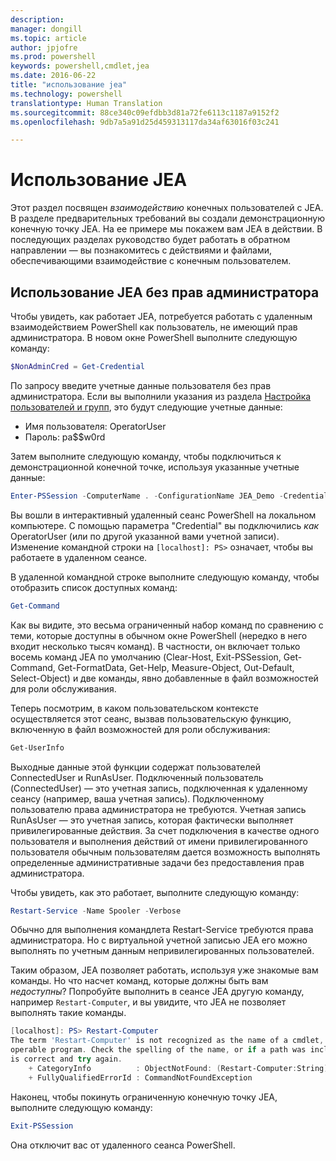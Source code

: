 ```yaml
---
description: 
manager: dongill
ms.topic: article
author: jpjofre
ms.prod: powershell
keywords: powershell,cmdlet,jea
ms.date: 2016-06-22
title: "использование jea"
ms.technology: powershell
translationtype: Human Translation
ms.sourcegitcommit: 88ce340c09efdbb3d81a72fe6113c1187a9152f2
ms.openlocfilehash: 9db7a5a91d25d459313117da34af63016f03c241

---
```


# Использование JEA
Этот раздел посвящен *взаимодействию* конечных пользователей с JEA.
В разделе предварительных требований вы создали демонстрационную конечную точку JEA.
На ее примере мы покажем вам JEA в действии.
В последующих разделах руководство будет работать в обратном направлении — вы познакомитесь с действиями и файлами, обеспечивающими взаимодействие с конечным пользователем.

## Использование JEA без прав администратора
Чтобы увидеть, как работает JEA, потребуется работать с удаленным взаимодействием PowerShell как пользователь, не имеющий прав администратора.
В новом окне PowerShell выполните следующую команду:   

```PowerShell
$NonAdminCred = Get-Credential
```

По запросу введите учетные данные пользователя без прав администратора.
Если вы выполнили указания из раздела [Настройка пользователей и групп](creating-a-domain-controller.md#set-up-users-and-groups), это будут следующие учетные данные:
-   Имя пользователя: OperatorUser
-   Пароль: pa$$w0rd

Затем выполните следующую команду, чтобы подключиться к демонстрационной конечной точке, используя указанные учетные данные:

```PowerShell
Enter-PSSession -ComputerName . -ConfigurationName JEA_Demo -Credential $NonAdminCred
```

Вы вошли в интерактивный удаленный сеанс PowerShell на локальном компьютере.
С помощью параметра "Credential" вы подключились *как* OperatorUser (или по другой указанной вами учетной записи).
Изменение командной строки на `[localhost]: PS>` означает, чтобы вы работаете в удаленном сеансе.  

В удаленной командной строке выполните следующую команду, чтобы отобразить список доступных команд:

```PowerShell
Get-Command
```

Как вы видите, это весьма ограниченный набор команд по сравнению с теми, которые доступны в обычном окне PowerShell (нередко в него входит несколько тысяч команд).
В частности, он включает только восемь команд JEA по умолчанию (Clear-Host, Exit-PSSession, Get-Command, Get-FormatData, Get-Help, Measure-Object, Out-Default, Select-Object) и две команды, явно добавленные в файл возможностей для роли обслуживания.

Теперь посмотрим, в каком пользовательском контексте осуществляется этот сеанс, вызвав пользовательскую функцию, включенную в файл возможностей для роли обслуживания:

```PowerShell
Get-UserInfo
```

Выходные данные этой функции содержат пользователей ConnectedUser и RunAsUser.
Подключенный пользователь (ConnectedUser) — это учетная запись, подключенная к удаленному сеансу (например, ваша учетная запись).
Подключенному пользователю права администратора не требуются.
Учетная запись RunAsUser — это учетная запись, которая фактически выполняет привилегированные действия.
За счет подключения в качестве одного пользователя и выполнения действий от имени привилегированного пользователя обычным пользователям дается возможность выполнять определенные административные задачи без предоставления прав администратора.

Чтобы увидеть, как это работает, выполните следующую команду:

```PowerShell
Restart-Service -Name Spooler -Verbose
```

Обычно для выполнения командлета Restart-Service требуются права администратора.
Но с виртуальной учетной записью JEA его можно выполнять по учетным данным непривилегированных пользователей.

Таким образом, JEA позволяет работать, используя уже знакомые вам команды.
Но что насчет команд, которые должны быть вам *недоступны*?
Попробуйте выполнить в сеансе JEA другую команду, например `Restart-Computer`, и вы увидите, что JEA не позволяет выполнять такие команды.

```PowerShell
[localhost]: PS> Restart-Computer
The term 'Restart-Computer' is not recognized as the name of a cmdlet, function, script file, or
operable program. Check the spelling of the name, or if a path was included, verify that the path
is correct and try again.
    + CategoryInfo          : ObjectNotFound: (Restart-Computer:String) [], CommandNotFoundException
    + FullyQualifiedErrorId : CommandNotFoundException
```

Наконец, чтобы покинуть ограниченную конечную точку JEA, выполните следующую команду:

```PowerShell
Exit-PSSession
```

Она отключит вас от удаленного сеанса PowerShell.




<!--HONumber=Jul16_HO1-->


